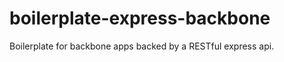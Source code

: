 boilerplate-express-backbone
============================

Boilerplate for backbone apps backed by a RESTful express api.
